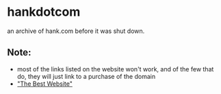 # hankdotcom
an archive of hank.com before it was shut down.

## Note:
- most of the links listed on the website won't work, and of the few that do, they will just link to a purchase of the domain
- ["The Best Website"](https://youtube.com/shorts/sTNBUSEDXoE?feature=share)
